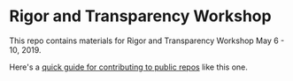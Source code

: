 # Rigor and Transparency Workshop

This repo contains materials for Rigor and Transparency Workshop May 6 - 10, 2019.

Here's a [quick guide for contributing to public repos](https://akrabat.com/the-beginners-guide-to-contributing-to-a-github-project/) like this one.
